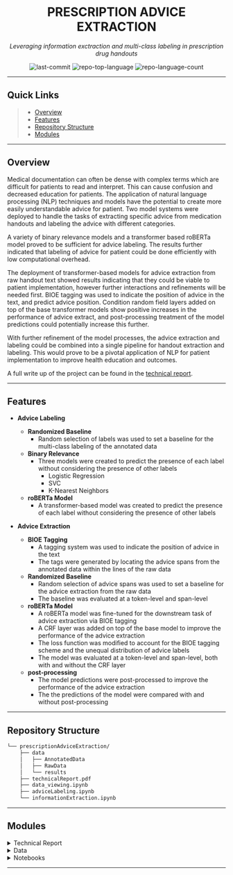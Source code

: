<p align="center">
    <h1 align="center">PRESCRIPTION ADVICE EXTRACTION</h1>
</p>
<p align="center">
    <em>Leveraging information exctraction and multi-class labeling in prescription drug handouts</em>
</p>
<p align="center">
	<img src="https://img.shields.io/github/last-commit/Mattcalcaterra/prescriptionAdviceExtraction?style=flat&logo=git&logoColor=white&color=0080ff" alt="last-commit">
	<img src="https://img.shields.io/github/languages/top/Mattcalcaterra/prescriptionAdviceExtraction?style=flat&color=0080ff" alt="repo-top-language">
	<img src="https://img.shields.io/github/languages/count/Mattcalcaterra/prescriptionAdviceExtraction?style=flat&color=0080ff" alt="repo-language-count">
<p>
<hr>

##  Quick Links

> - [ Overview](#-overview)
> - [ Features](#-features)
> - [ Repository Structure](#-repository-structure)
> - [ Modules](#-modules)

---

##  Overview

Medical documentation can often be dense with complex terms which are difficult for patients to read and interpret. This can cause confusion and decreased education for patients. The application of natural language processing (NLP) techniques and models have the potential to create more easily understandable advice for patient. Two model systems were deployed to handle the tasks of extracting specific advice from medication handouts and labeling the advice with different categories. 

A variety of binary relevance models and a transformer based roBERTa model proved to be sufficient for advice labeling. The results further indicated that labeling of advice for patient could be done efficiently with low computational overhead. 

The deployment of transformer-based models for advice extraction from raw handout text showed results indicating that they could be viable to patient implementation, however further interactions and refinements will be needed first. BIOE tagging was used to indicate the position of advice in the text, and predict advice position. Condition random field layers added on top of the base transformer models show positive increases in the performance of advice extract, and post-processing treatment of the model predictions could potentially increase this further.

With further refinement of the model processes, the advice extraction and labeling could be combined into a single pipeline for handout extraction and labeling. This would prove to be a pivotal application of NLP for patient implementation to improve health education and outcomes.

A full write up of the project can be found in the [technical report](https://github.com/Mattcalcaterra/prescriptionAdviceExtraction/blob/master/technicalReport.pdf).

---

##  Features

- **Advice Labeling**
    - **Randomized Baseline**
        - Random selection of labels was used to set a baseline for the multi-class labeling of the annotated data
    - **Binary Relevance**
        - Three models were created to predict the presence of each label without considering the presence of other labels
            - Logistic Regression
            - SVC
            - K-Nearest Neighbors
    - **roBERTa Model**
        - A transformer-based model was created to predict the presence of each label without considering the presence of other labels

- **Advice Extraction**
    - **BIOE Tagging**
        - A tagging system was used to indicate the position of advice in the text
        - The tags were generated by locating the advice spans from the annotated data within the lines of the raw data
    - **Randomized Baseline**
        - Random selection of advice spans was used to set a baseline for the advice extraction from the raw data
        - The baseline was evaluated at a token-level and span-level
    - **roBERTa Model**
        - A roBERTa model was fine-tuned for the downstream task of advice extraction via BIOE tagging
        - A CRF layer was added on top of the base model to improve the performance of the advice extraction
        - The loss function was modified to account for the BIOE tagging scheme and the unequal distribution of advice labels
        - The model was evaluated at a token-level and span-level, both with and without the CRF layer
    - **post-processing**
        - The model predictions were post-processed to improve the performance of the advice extraction
        - The the predictions of the model were compared with and without post-processing

---

##  Repository Structure

```sh
└── prescriptionAdviceExtraction/
    ├── data
    │   ├── AnnotatedData
    │   ├── RawData
    │   └── results
    ├── technicalReport.pdf
    ├── data_viewing.ipynb
    ├── adviceLabeling.ipynb
    └── informationExtraction.ipynb
```

---

##  Modules

<details closed><summary>Technical Report</summary>

| File                                                                                                                                  | Summary                                                 |
| ---                                                                                                                                   | ---                                                     |
| [technicalReport](https://github.com/Mattcalcaterra/prescriptionAdviceExtraction/blob/master/technicalReport.pdf)                   | A technical report detailing the methods, results, and motivations of the project |

</details>


<details closed><summary>Data</summary>

| File                                                                                                                                  | Summary                                                 |
| ---                                                                                                                                   | ---                                                     |
| [AnnotatedData](https://github.com/Mattcalcaterra/prescriptionAdviceExtraction/blob/master/data/AnnotatedData)                   | Contains annotated prescription handout text data, indicating specific segments of advice with corresponding labels |
| [RawData](https://github.com/Mattcalcaterra/prescriptionAdviceExtraction/blob/master/data/RawData) | Contains raw handout text files for 92 classes of drugs |
| [results](https://github.com/Mattcalcaterra/prescriptionAdviceExtraction/blob/master/data/results)               | Model performance results data        |

</details>

<details closed><summary>Notebooks</summary>

| File                                                                                                                                  | Summary                                                 |
| ---                                                                                                                                   | ---                                                     |
| [data_viewing.ipynb](https://github.com/Mattcalcaterra/prescriptionAdviceExtraction/blob/master/data_viewing.ipynb)                   | Notebook setup to create visualizations of the model results data          |
| [informationExtraction.ipynb](https://github.com/Mattcalcaterra/prescriptionAdviceExtraction/blob/master/informationExtraction.ipynb) | Data pre-processing, label generation, baseline generation, model creation, and model evaluation for advice extraction from the raw data |
| [adviceLabeling.ipynb](https://github.com/Mattcalcaterra/prescriptionAdviceExtraction/blob/master/adviceLabeling.ipynb)               | Data pre-processing, baseline generation, model creation, and model evaluation and comparison for the multi-class labeling of the annotated data        |

</details>

---